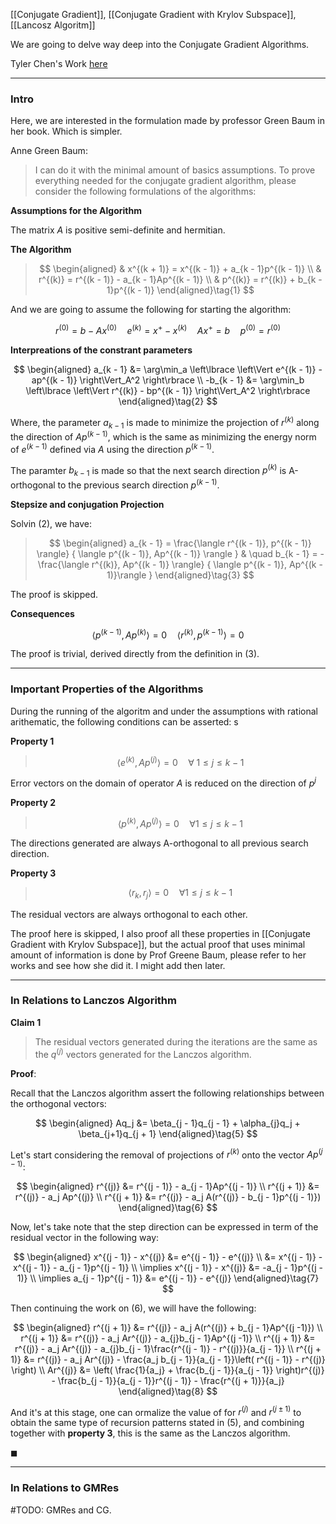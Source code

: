 [[Conjugate Gradient]], [[Conjugate Gradient with Krylov Subspace]], [[Lancosz Algoritm]]

We are going to delve way deep into the Conjugate Gradient Algorithms. 

Tyler Chen's Work [here](https://chen.pw/research/cg/cg.pdf)

---
### **Intro**

Here, we are interested in the formulation made by professor Green Baum in her book. Which is simpler. 

Anne Green Baum: 

> I can do it with the minimal amount of basics assumptions. To prove everything needed for the conjugate gradient algorithm, please consider the following formulations of the algorithms: 

**Assumptions for the Algorithm**

The matrix $A$ is positive semi-definite and hermitian. 

**The Algorithm**

> $$
> \begin{aligned}
>     & x^{(k + 1)} = x^{(k - 1)} + a_{k - 1}p^{(k - 1)}
>     \\
>     & r^{(k)}  = r^{(k - 1)} - a_{k - 1}Ap^{(k - 1)}
>     \\
>     & p^{(k)} = r^{(k)} + b_{k - 1}p^{(k - 1)}
> \end{aligned}\tag{1}
> $$

And we are going to assume the following for starting the algorithm: 

$$
r^{(0)} = b - Ax^{(0)} \quad e^{(k)} = x^+ - x^{(k)} \quad Ax^+ = b \quad p^{(0)} = r^{(0)} 
$$


**Interpreations of the constrant parameters**

$$
\begin{aligned}
    a_{k - 1} &= \arg\min_a \left\lbrace
        \left\Vert
             e^{(k - 1)} - ap^{(k - 1)}
        \right\Vert_A^2
    \right\rbrace
    \\
    -b_{k - 1} &= \arg\min_b \left\lbrace
        \left\Vert
             r^{(k)} - bp^{(k - 1)}
        \right\Vert_A^2
    \right\rbrace
\end{aligned}\tag{2}
$$

Where, the parameter $a_{k - 1}$ is made to minimize the projection of $r^{(k)}$ along the direction of $Ap^{(k - 1)}$, which is the same as minimizing the energy norm of $e^{(k - 1)}$ defined via $A$ using the direction $p^{(k - 1)}$. 

The paramter $b_{k - 1}$ is made so that the next search direction $p^{(k)}$ is A-orthogonal to the previous search direction $p^{(k - 1)}$. 

**Stepsize and conjugation Projection**

Solvin (2), we have: 

> $$
> \begin{aligned}
>     a_{k - 1} = \frac{\langle r^{(k - 1)}, p^{(k - 1)} \rangle}
>     {
>         \langle p^{(k - 1)}, Ap^{(k - 1)} \rangle
>     }
>     & \quad
>     b_{k - 1} = - \frac{\langle r^{(k)}, Ap^{(k - 1)} \rangle}
>     {
>         \langle  p^{(k - 1)}, Ap^{(k - 1)}\rangle
>     }
> \end{aligned}\tag{3}
> $$

The proof is skipped. 

**Consequences**

$$
\langle p^{(k - 1)},  Ap^{(k)}\rangle = 0 \quad \langle r^{(k)}, p^{(k - 1)} \rangle = 0\tag{4}
$$

The proof is trivial, derived directly from the definition in (3). 


---
### **Important Properties of the Algorithms**

During the running of the algoritm and under the assumptions with rational arithematic, the following conditions can be asserted: s

**Property 1**

> $$
> \langle e^{(k)}, Ap^{(j)} \rangle = 0 \quad \forall \; 1 \le j \le k - 1
> $$

Error vectors on the domain of operator $A$ is reduced on the direction of $p^{j}$

**Property 2**

> $$
> \langle  p^{(k)}, A p^{(j)}\rangle  = 0 \quad \forall 1 \le j\le k - 1
> $$

The directions generated are always A-orthogonal to all previous search direction. 

**Property 3**

> $$
> \langle r_k, r_j\rangle = 0 \quad \forall 1 \le j \le k - 1
> $$

The residual vectors are always orthogonal to each other. 

The proof here is skipped, I also proof all these properties in [[Conjugate Gradient with Krylov Subspace]], but the actual proof that uses minimal amount of information is done by Prof Greene Baum, please refer to her works and see how she did it. I might add then later. 

---
### **In Relations to Lanczos Algorithm**

**Claim 1**  

> The residual vectors generated during the iterations are the same as the $q^{(j)}$ vectors generated for the Lanczos algorithm. 

**Proof**:  

Recall that the Lanczos algorithm assert the following relationships between the orthogonal vectors: 

$$
\begin{aligned}
    Aq_j &= \beta_{j - 1}q_{j - 1} + \alpha_{j}q_j + \beta_{j+1}q_{j + 1}
\end{aligned}\tag{5}
$$

Let's start considering the removal of projections of $r^{(k)}$ onto the vector $Ap^{(j - 1)}$: 

$$
\begin{aligned}
    r^{(j)} &= r^{(j - 1)} - a_{j - 1}Ap^{(j - 1)}
    \\
    r^{(j + 1)} &= r^{(j)} - a_j Ap^{(j)}
    \\
    r^{(j + 1)} &= r^{(j)} - a_j A(r^{(j)} - b_{j - 1}p^{(j - 1)})
\end{aligned}\tag{6}
$$

Now, let's take note that the step direction can be expressed in term of the residual vector in the following way: 

$$
\begin{aligned}
    x^{(j - 1)} - x^{(j)} &= e^{(j - 1)} - e^{(j)}
    \\
    &= x^{(j - 1)} - x^{(j - 1)} - a_{j - 1}p^{(j - 1)}
    \\
    \implies 
    x^{(j - 1)} - x^{(j)} &= -a_{j - 1}p^{(j - 1)}
    \\
    \implies a_{j - 1}p^{(j - 1)} &= e^{(j - 1)} - e^{(j)}
\end{aligned}\tag{7}
$$

Then continuing the work on (6), we will have the following: 

$$
\begin{aligned}
    r^{(j + 1)} &= r^{(j)} - a_j A(r^{(j)} + b_{j - 1}Ap^{(j -1)})
    \\
    r^{(j + 1)} &= r^{(j)} - a_j Ar^{(j)} - a_{j}b_{j - 1}Ap^{(j -1)}
    \\
    r^{(j + 1)} &= r^{(j)} - a_j Ar^{(j)} - a_{j}b_{j - 1}\frac{r^{(j - 1)} - r^{(j)}}{a_{j - 1}}
    \\
    r^{(j + 1)} &= r^{(j)} - a_j Ar^{(j)} - \frac{a_j b_{j - 1}}{a_{j - 1}}\left(
        r^{(j - 1)} - r^{(j)}
    \right)
    \\
    Ar^{(j)} &= \left(
        \frac{1}{a_j} + \frac{b_{j - 1}}{a_{j - 1}}
    \right)r^{(j)} - \frac{b_{j - 1}}{a_{j - 1}}r^{(j - 1)} - \frac{r^{(j + 1)}}{a_j}
\end{aligned}\tag{8}
$$

And it's at this stage, one can ormalize the value of for $r^{(j)}$ and $r^{(j \pm 1)}$ to obtain the same type of recursion patterns stated in (5), and combining together with **property 3**, this is the same as the Lanczos algorithm. 


$\blacksquare$

---
### **In Relations to GMRes**




#TODO: GMRes and CG. 

